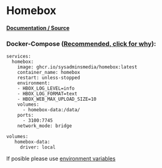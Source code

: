 # Homebox

#### [Documentation / Source](https://github.com/hay-kot/homebox)

### Docker-Compose ([Recommended, click for why](https://docs.docker.com/compose/intro/features-uses/)):

```
services:
  homebox:
    image: ghcr.io/sysadminsmedia/homebox:latest
    container_name: homebox
    restart: unless-stopped
    environment:
    - HBOX_LOG_LEVEL=info
    - HBOX_LOG_FORMAT=text
    - HBOX_WEB_MAX_UPLOAD_SIZE=10
    volumes:
      - homebox-data:/data/
    ports:
      - 3100:7745
    network_mode: bridge

volumes:
   homebox-data:
     driver: local
```

If posible please use [environment variables](https://docs.docker.com/compose/environment-variables/set-environment-variables/)